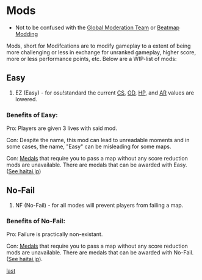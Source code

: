 # Mods
* Not to be confused with the [Global Moderation Team](roles/GMT.md) or [Beatmap Modding](Beatmapping/modding.md)

Mods, short for Modifcations are to modify gameplay to a extent of being more challenging or less in exchange for unranked gameplay, higher score, more or less performance points, etc. Below are a WIP-list of mods:
## Easy
1. EZ (Easy) - for osu!standard the current [CS](Gameplay/Circle_Size.md), [OD](Gameplay/Overall_Difficulty.md), [HP](Beatmapping/options#Health.md), and [AR](Gameplay/Approach_Rate.md) values are lowered.
### Benefits of Easy:
Pro: Players are given 3 lives with said mod.

Con: Despite the name, this mod can lead to unreadable moments and in some cases, the name, "Easy" can be misleading for some maps.

Con: [Medals](Gameplay/Medals.md) that require you to pass a map without any score reduction mods are unavailable. There are medals that can be awarded with Easy. ([See haitai.jp](http://haitai.jp/))
## No-Fail
1. NF (No-Fail) - for all modes will prevent players from failing a map.

### Benefits of No-Fail:
Pro: Failure is practically non-existant.

Con: [Medals](Gameplay/Medals.md) that require you to pass a map without any score reduction mods are unavailable. There are medals that can be awarded with No-Fail. ([See haitai.jp](http://haitai.jp/)).

[last](../beatmaps/Low_difficulties.md)